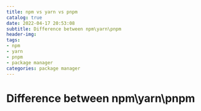```yaml
---
title: npm vs yarn vs pnpm
catalog: true
date: 2022-04-17 20:53:08
subtitle: Difference between npm\yarn\pnpm
header-img:
tags: 
- npm
- yarn
- pnpm
- package manager
categories: package manager
---
```

# Difference between npm\yarn\pnpm